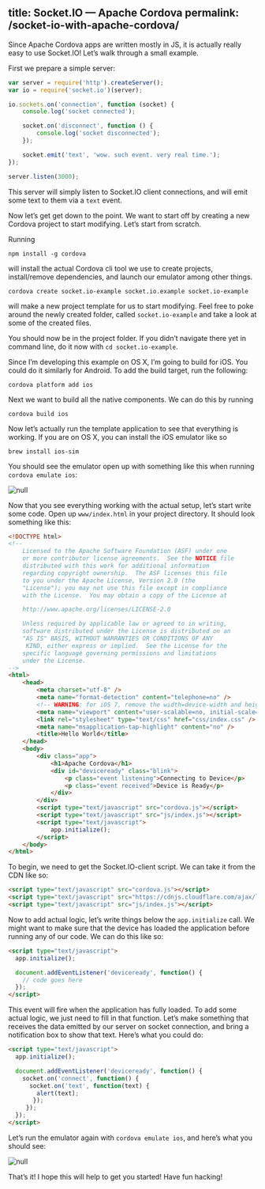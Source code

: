 title: Socket.IO  —  Apache Cordova
permalink: /socket-io-with-apache-cordova/
---

Since Apache Cordova apps are written mostly in JS, it is actually really easy to use Socket.IO! Let&#8217;s walk through a small example.

First we prepare a simple server:

```js
var server = require('http').createServer();
var io = require('socket.io')(server);

io.sockets.on('connection', function (socket) {
    console.log('socket connected');

    socket.on('disconnect', function () {
        console.log('socket disconnected');
    });

    socket.emit('text', 'wow. such event. very real time.');
});

server.listen(3000);
```

This server will simply listen to Socket.IO client connections, and will emit some text to them via a `text` event.

Now let&#8217;s get get down to the point. We want to start off by creating a new Cordova project to start modifying. Let&#8217;s start from scratch.

Running

```
npm install -g cordova
```

will install the actual Cordova cli tool we use to create projects, install/remove dependencies, and launch our emulator among other things.

```
cordova create socket.io-example socket.io.example socket.io-example
```

will make a new project template for us to start modifying. Feel free to poke around the newly created folder, called `socket.io-example` and take a look at some of the created files.

You should now be in the project folder. If you didn&#8217;t navigate there yet in command line, do it now with `cd socket.io-example`.

Since I&#8217;m developing this example on OS X, I&#8217;m going to build for iOS. You could do it similarly for Android. To add the build target, run the following:

```
cordova platform add ios
```

Next we want to build all the native components. We can do this by running

```
cordova build ios
```

Now let&#8217;s actually run the template application to see that everything is working. If you are on OS X, you can install the iOS emulator like so

```
brew install ios-sim
```

You should see the emulator open up with something like this when running `cordova emulate ios`:

<img src="https://cloudup.com/cKoYEzCeKKY+" alt="null" />

Now that you see everything working with the actual setup, let&#8217;s start write some code. Open up `www/index.html` in your project directory. It should look something like this:

```html
<!DOCTYPE html>
<!--
    Licensed to the Apache Software Foundation (ASF) under one
    or more contributor license agreements.  See the NOTICE file
    distributed with this work for additional information
    regarding copyright ownership.  The ASF licenses this file
    to you under the Apache License, Version 2.0 (the
    "License"); you may not use this file except in compliance
    with the License.  You may obtain a copy of the License at

    http://www.apache.org/licenses/LICENSE-2.0

    Unless required by applicable law or agreed to in writing,
    software distributed under the License is distributed on an
    "AS IS" BASIS, WITHOUT WARRANTIES OR CONDITIONS OF ANY
     KIND, either express or implied.  See the License for the
    specific language governing permissions and limitations
    under the License.
-->
<html>
    <head>
        <meta charset="utf-8" />
        <meta name="format-detection" content="telephone=no" />
        <!-- WARNING: for iOS 7, remove the width=device-width and height=device-height attributes. See https://issues.apache.org/jira/browse/CB-4323 -->
        <meta name="viewport" content="user-scalable=no, initial-scale=1, maximum-scale=1, minimum-scale=1, width=device-width, height=device-height, target-densitydpi=device-dpi" />
        <link rel="stylesheet" type="text/css" href="css/index.css" />
        <meta name="msapplication-tap-highlight" content="no" />
        <title>Hello World</title>
    </head>
    <body>
        <div class="app">
            <h1>Apache Cordova</h1>
            <div id="deviceready" class="blink">
                <p class="event listening">Connecting to Device</p>
                <p class="event received">Device is Ready</p>
            </div>
        </div>
        <script type="text/javascript" src="cordova.js"></script>
        <script type="text/javascript" src="js/index.js"></script>
        <script type="text/javascript">
            app.initialize();
        </script>
    </body>
</html>
```

To begin, we need to get the Socket.IO-client script. We can take it from the CDN like so:

```html
<script type="text/javascript" src="cordova.js"></script>
<script type="text/javascript" src="https://cdnjs.cloudflare.com/ajax/libs/socket.io/2.2.0/socket.io.js"></script>
<script type="text/javascript" src="js/index.js"></script>
```

Now to add actual logic, let&#8217;s write things below the `app.initialize` call. We might want to make sure that the device has loaded the application before running any of our code. We can do this like so:

```html
<script type="text/javascript">
  app.initialize();

  document.addEventListener('deviceready', function() {
    // code goes here
  });
</script>
```

This event will fire when the application has fully loaded. To add some actual logic, we just need to fill in that function. Let&#8217;s make something that receives the data emitted by our server on socket connection, and bring a notification box to show that text. Here&#8217;s what you could do:

```html
<script type="text/javascript">
  app.initialize();

  document.addEventListener('deviceready', function() {
    socket.on('connect', function() {
      socket.on('text', function(text) {
        alert(text);
       });
     });
  });
</script>
```

Let&#8217;s run the emulator again with `cordova emulate ios`, and here&#8217;s what you should see:

<img src="https://cloudup.com/cuIaVMrmcyP+" alt="null" />

That&#8217;s it! I hope this will help to get you started! Have fun hacking!
